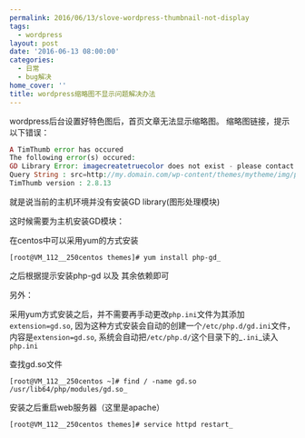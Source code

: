```yaml
---
permalink: 2016/06/13/slove-wordpress-thumbnail-not-display
tags:
  - wordpress
layout: post
date: '2016-06-13 08:00:00'
categories:
  - 日常
  - bug解决
home_cover: ''
title: wordpress缩略图不显示问题解决办法
---
```


wordpress后台设置好特色图后，首页文章无法显示缩略图。
缩略图链接，提示以下错误：


```php
A TimThumb error has occured
The following error(s) occured:
GD Library Error: imagecreatetruecolor does not exist - please contact your webhost and ask them to install the GD library
Query String : src=http://my.domain.com/wp-content/themes/mytheme/img/pic/2.jpg&h=120&w=160&q=90&zc=1&ct=1
TimThumb version : 2.8.13

```


就是说当前的主机环境并没有安装GD library(图形处理模块)


这时候需要为主机安装GD模块：


在centos中可以采用yum的方式安装


```shell
[root@VM_112__250centos themes]# yum install php-gd_

```


之后根据提示安装php-gd 以及 其余依赖即可


另外：


采用yum方式安装之后，并不需要再手动更改`php.ini`文件为其添加`extension=gd.so`,
因为这种方式安装会自动的创建一个`/etc/php.d/gd.ini`文件，内容是`extension=gd.so`,
系统会自动把`/etc/php.d/`这个目录下的_`.ini`_读入`php.ini`


查找gd.so文件


```shell
[root@VM_112__250centos ~]# find / -name gd.so
/usr/lib64/php/modules/gd.so_

```


安装之后重启web服务器（这里是apache）


```shell
[root@VM_112__250centos themes]# service httpd restart_

```

